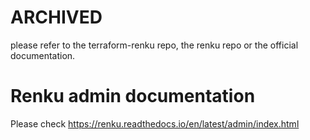 # ARCHIVED

please refer to the terraform-renku repo, the renku repo or the official documentation.

# Renku admin documentation

Please check https://renku.readthedocs.io/en/latest/admin/index.html
